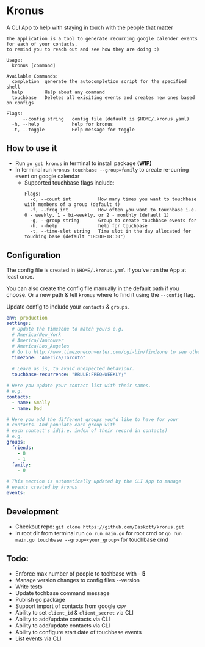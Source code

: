 # Kronus
A CLI App to help with staying in touch with the people that matter
```
The application is a tool to generate recurring google calender events for each of your contacts,
to remind you to reach out and see how they are doing :)

Usage:
  kronus [command]

Available Commands:
  completion  generate the autocompletion script for the specified shell
  help        Help about any command
  touchbase   Deletes all exisiting events and creates new ones based on configs

Flags:
      --config string   config file (default is $HOME/.kronus.yaml)
  -h, --help            help for kronus
  -t, --toggle          Help message for toggle
```

## How to use it
- Run `go get kronus` in terminal to install package **(WIP)**
- In terminal run `kronus touchbase --group=family` to create re-curring event on google calendar
  - Supported touchbase flags include:
    ```
    Flags:
      -c, --count int          How many times you want to touchbase with members of a group (default 4)
      -f, --freq int           How often you want to touchbase i.e. 0 - weekly, 1 - bi-weekly, or 2 - monthly (default 1)
      -g, --group string       Group to create touchbase events for
      -h, --help               help for touchbase
      -t, --time-slot string   Time slot in the day allocated for touching base (default "18:00-18:30")
    ```

## Configuration
The config file is created in `$HOME/.kronus.yaml` if you've run the App at least once.

You can also create the config file manually in the default path if you choose. Or a new path & tell `kronus` where to find it using the `--config` flag.

Update config to include your `contacts` & `groups`. 
  ```yml
  env: production
  settings:
    # Update the timezone to match yours e.g.
    # America/New_York
    # America/Vancouver
    # America/Los_Angeles
    # Go to http://www.timezoneconverter.com/cgi-bin/findzone to see others.
    timezone: "America/Toronto"
    
    # Leave as is, to avoid unexpected behaviour. 
    touchbase-recurrence: "RRULE:FREQ=WEEKLY;"

  # Here you update your contact list with their names.
  # e.g.
  contacts:
    - name: Smally
    - name: Dad

  # Here you add the different groups you'd like to have for your
  # contacts. And populate each group with 
  # each contact's id(i.e. index of their record in contacts)
  # e.g. 
  groups:
    friends:
      - 0
      - 1
    family:
      - 0

  # This section is automatically updated by the CLI App to manage
  # events created by kronus
  events:
  ```

## Development
- Checkout repo: `git clone https://github.com/Daskott/kronus.git`
- In root dir from terminal run `go run main.go` for root cmd or `go run main.go touchbase --group=<your_group>` for touchbase cmd

## Todo:
* Enforce max number of people to tochbase with - **5**
* Manage version changes to config files --version
* Write tests
* Update tochbase command message
* Publish go package
* Support import of contacts from google csv
* Ability to set `client_id` & `client_secret` via CLI
* Ability to add/update contacts via CLI
* Ability to add/update contacts via CLI
* Ability to configure start date of touchbase events
* List events via CLI
